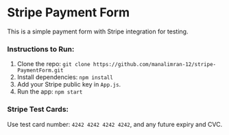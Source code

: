 # Stripe Payment Form
This is a simple payment form with Stripe integration for testing.

### Instructions to Run:
1. Clone the repo: `git clone https://github.com/manalimran-12/stripe-PaymentForm.git`
2. Install dependencies: `npm install`
3. Add your Stripe public key in `App.js`.
4. Run the app: `npm start`

### Stripe Test Cards:
Use test card number: `4242 4242 4242 4242`, and any future expiry and CVC.
